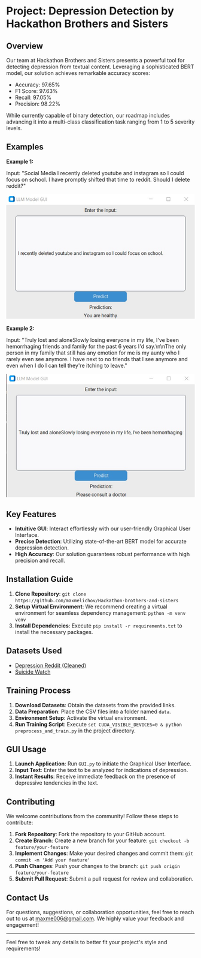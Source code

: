 Project: Depression Detection by Hackathon Brothers and Sisters
===============================================================

Overview
--------

Our team at Hackathon Brothers and Sisters presents a powerful tool for detecting depression from textual content. Leveraging a sophisticated BERT model, our solution achieves remarkable accuracy scores:

*   Accuracy: 97.65%
*   F1 Score: 97.63%
*   Recall: 97.05%
*   Precision: 98.22%

While currently capable of binary detection, our roadmap includes advancing it into a multi-class classification task ranging from 1 to 5 severity levels.

Examples
---------

**Example 1:**

Input: "Social Media I recently deleted youtube and instagram so I could focus on school. I have promptly shifted that time to reddit. Should I delete reddit?"

![Example of a text from a healthy person](healfy.jpg)

**Example 2:**

Input: "Truly lost and aloneSlowly losing everyone in my life, I've been hemorrhaging friends and family for the past 6 years I'd say.\n\nThe only person in my family that still has any emotion for me is my aunty who I rarely even see anymore. I have next to no friends that I see anymore and even when I do I can tell they're itching to leave."

![Example of a text from a person showing signs of depression](not_healfy.jpg)

Key Features
------------

*   **Intuitive GUI**: Interact effortlessly with our user-friendly Graphical User Interface.
*   **Precise Detection**: Utilizing state-of-the-art BERT model for accurate depression detection.
*   **High Accuracy**: Our solution guarantees robust performance with high precision and recall.

Installation Guide
------------------

1.  **Clone Repository**: `git clone https://github.com/maxmelichov/Hackathon-brothers-and-sisters`
2.  **Setup Virtual Environment**: We recommend creating a virtual environment for seamless dependency management: `python -m venv venv`
3.  **Install Dependencies**: Execute `pip install -r requirements.txt` to install the necessary packages.

Datasets Used
-------------

*   [Depression Reddit (Cleaned)](https://www.kaggle.com/datasets/infamouscoder/depression-reddit-cleaned)
*   [Suicide Watch](https://www.kaggle.com/datasets/nikhileswarkomati/suicide-watch)

Training Process
----------------

1.  **Download Datasets**: Obtain the datasets from the provided links.
2.  **Data Preparation**: Place the CSV files into a folder named `data`.
3.  **Environment Setup**: Activate the virtual environment.
4.  **Run Training Script**: Execute `set CUDA_VISIBLE_DEVICES=0 & python preprocess_and_train.py` in the project directory.

GUI Usage
---------

1.  **Launch Application**: Run `GUI.py` to initiate the Graphical User Interface.
2.  **Input Text**: Enter the text to be analyzed for indications of depression.
3.  **Instant Results**: Receive immediate feedback on the presence of depressive tendencies in the text.

Contributing
------------

We welcome contributions from the community! Follow these steps to contribute:

1.  **Fork Repository**: Fork the repository to your GitHub account.
2.  **Create Branch**: Create a new branch for your feature: `git checkout -b feature/your-feature`
3.  **Implement Changes**: Make your desired changes and commit them: `git commit -m 'Add your feature'`
4.  **Push Changes**: Push your changes to the branch: `git push origin feature/your-feature`
5.  **Submit Pull Request**: Submit a pull request for review and collaboration.

Contact Us
----------

For questions, suggestions, or collaboration opportunities, feel free to reach out to us at maxme006@gmail.com. We highly value your feedback and engagement!

* * *

Feel free to tweak any details to better fit your project's style and requirements!